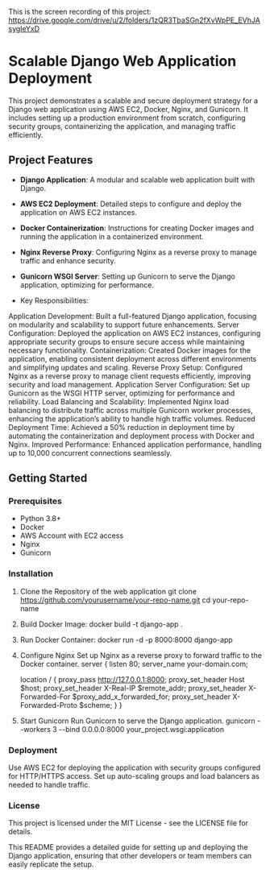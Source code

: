 This is the screen recording of this project: https://drive.google.com/drive/u/2/folders/1zQR3TbaSGn2fXvWpPE_EVhJAsygIeYxD
# Scalable Django Web Application Deployment

This project demonstrates a scalable and secure deployment strategy for a Django web application using AWS EC2, Docker, Nginx, and Gunicorn. It includes setting up a production environment from scratch, configuring security groups, containerizing the application, and managing traffic efficiently.

## Project Features

- **Django Application**: A modular and scalable web application built with Django.
- **AWS EC2 Deployment**: Detailed steps to configure and deploy the application on AWS EC2 instances.
- **Docker Containerization**: Instructions for creating Docker images and running the application in a containerized environment.
- **Nginx Reverse Proxy**: Configuring Nginx as a reverse proxy to manage traffic and enhance security.
- **Gunicorn WSGI Server**: Setting up Gunicorn to serve the Django application, optimizing for performance.

- Key Responsibilities:

Application Development: Built a full-featured Django application, focusing on modularity and scalability to support future enhancements.
Server Configuration: Deployed the application on AWS EC2 instances, configuring appropriate security groups to ensure secure access while maintaining necessary functionality.
Containerization: Created Docker images for the application, enabling consistent deployment across different environments and simplifying updates and scaling.
Reverse Proxy Setup: Configured Nginx as a reverse proxy to manage client requests efficiently, improving security and load management.
Application Server Configuration: Set up Gunicorn as the WSGI HTTP server, optimizing for performance and reliability.
Load Balancing and Scalability: Implemented Nginx load balancing to distribute traffic across multiple Gunicorn worker processes, enhancing the application’s ability to handle high traffic volumes.
Reduced Deployment Time: Achieved a 50% reduction in deployment time by automating the containerization and deployment process with Docker and Nginx.
Improved Performance: Enhanced application performance, handling up to 10,000 concurrent connections seamlessly.

## Getting Started

### Prerequisites

- Python 3.8+
- Docker
- AWS Account with EC2 access
- Nginx
- Gunicorn

### Installation

1. Clone the Repository of the web application
git clone https://github.com/yourusername/your-repo-name.git
cd your-repo-name
2. Build Docker Image:
docker build -t django-app .
3. Run Docker Container:
docker run -d -p 8000:8000 django-app
4. Configure Nginx
Set up Nginx as a reverse proxy to forward traffic to the Docker container.
server {
    listen 80;
    server_name your-domain.com;

    location / {
        proxy_pass http://127.0.0.1:8000;
        proxy_set_header Host $host;
        proxy_set_header X-Real-IP $remote_addr;
        proxy_set_header X-Forwarded-For $proxy_add_x_forwarded_for;
        proxy_set_header X-Forwarded-Proto $scheme;
    }
}
5. Start Gunicorn
Run Gunicorn to serve the Django application.
gunicorn --workers 3 --bind 0.0.0.0:8000 your_project.wsgi:application

### Deployment
Use AWS EC2 for deploying the application with security groups configured for HTTP/HTTPS access.
Set up auto-scaling groups and load balancers as needed to handle traffic.

### License
This project is licensed under the MIT License - see the LICENSE file for details.

This README provides a detailed guide for setting up and deploying the Django application, ensuring that other developers or team members can easily replicate the setup.


